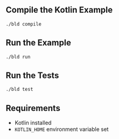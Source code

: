 ## Compile the Kotlin Example

```console
./bld compile
```

## Run the Example

```console
./bld run
```

## Run the Tests

```console
./bld test
```

## Requirements

- Kotlin installed
- `KOTLIN_HOME` environment variable set